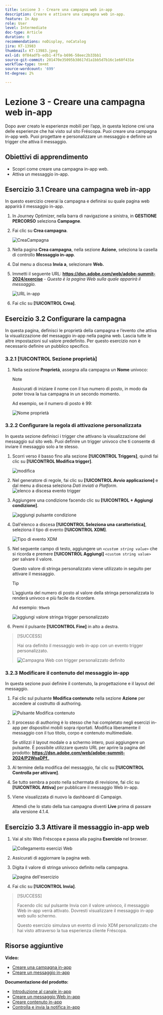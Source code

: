 ```yaml
---
title: Lezione 3 - Creare una campagna web in-app
description: Creare e attivare una campagna web in-app.
feature: In App
role: User
level: Intermediate
doc-type: Article
duration: 0
recommendations: noDisplay, noCatalog
jira: KT-13983
thumbnail: KT-13983.jpeg
exl-id: 0f84adfb-edb1-47fa-b696-58eec2b33bb1
source-git-commit: 201470e35095b38617d1a1bb5d7b16c1e60f431e
workflow-type: tm+mt
source-wordcount: '699'
ht-degree: 2%

---
```


# Lezione 3 - Creare una campagna web in-app

Dopo aver creato le esperienze mobili per l’app, in questa lezione crei una delle esperienze che hai visto sul sito Fréscopa. Puoi creare una campagna in-app web. Puoi progettare e personalizzare un messaggio e definire un trigger che attiva il messaggio.

## Obiettivi di apprendimento

* Scopri come creare una campagna in-app web.
* Attiva un messaggio in-app.

## Esercizio 3.1 Creare una campagna web in-app

In questo esercizio creerai la campagna e definirai su quale pagina web apparirà il messaggio in-app.

1. In Journey Optimizer, nella barra di navigazione a sinistra, in **GESTIONE PERCORSO** seleziona **Campagne**.

1. Fai clic su **Crea campagna**.

   ![CreaCampagna](/help/summit-labs/summit-lab-2024/l820-lab-workbook/assets/4-1-create-campaign.png)

1. Nella pagina **Crea campagna**, nella sezione **Azione**, seleziona la casella di controllo **Messaggio in-app**.

1. Dal menu a discesa **Invia a**, selezionare **Web.**

1. Immetti il seguente URL: **https://dsn.adobe.com/web/adobe-summit-2024/exercise** - *Questa è la pagina Web sulla quale apparirà il messaggio.*

   ![URL in-app](/help/summit-labs/summit-lab-2024/l820-lab-workbook/assets/4-1-1-in-app-url.png)

1. Fai clic su **[!UICONTROL Crea]**.

## Esercizio 3.2 Configurare la campagna

In questa pagina, definisci le proprietà della campagna e l’evento che attiva la visualizzazione del messaggio in-app nella pagina web. Lascia tutte le altre impostazioni sul valore predefinito. Per questo esercizio non è necessario definire un pubblico specifico.

### 3.2.1 [!UICONTROL Sezione proprietà]

1. Nella sezione **Proprietà**, assegna alla campagna un **Nome** univoco:

   >[!NOTE]
   > Assicurati di iniziare il nome con il tuo numero di posto, in modo da poter
   > trova la tua campagna in un secondo momento.
   > 
   > Ad esempio, se il numero di posto è 99: 
   >
   > ![Nome proprietà](/help/summit-labs/summit-lab-2024/l820-lab-workbook/assets/4-1-2-properties-name.png)


### 3.2.2 Configurare la regola di attivazione personalizzata

In questa sezione definisci i trigger che attivano la visualizzazione del messaggio sul sito web. Puoi definire un trigger univoco che ti consente di inviare il messaggio solo a te stesso.

1. Scorri verso il basso fino alla sezione **[!UICONTROL Triggers]**, quindi fai clic su **[!UICONTROL Modifica trigger]**.

   ![modifica](/help/summit-labs/summit-lab-2024/l820-lab-workbook/assets/3-2-1-2-edit-triggers.png)

1. Nel generatore di regole, fai clic su **[!UICONTROL Avvio applicazione]** e dal menu a discesa seleziona *Dati inviati a Platform*.
   ![elenco a discesa evento trigger](/help/summit-labs/summit-lab-2024/l820-lab-workbook/assets/trigger-drop-down-sent-to-platform.png)

1. Aggiungere una condizione facendo clic su **[!UICONTROL + Aggiungi condizione]**.

   ![aggiungi pulsante condizione](/help/summit-labs/summit-lab-2024/l820-lab-workbook/assets/3-2-1-3-add-condition.png)

1. Dall&#39;elenco a discesa **[!UICONTROL Seleziona una caratteristica]**, seleziona il tipo di evento **[!UICONTROL XDM]**.

   ![Tipo di evento XDM](/help/summit-labs/summit-lab-2024/l820-lab-workbook/assets/4-1-2-dropdown-xdm-event.png)


1. Nel seguente campo di testo, aggiungere un *`<custom string value>`* che si ricorda e premere **[!UICONTROL Aggiungi]** `<custom string value>` per salvare il valore.

   Questo valore di stringa personalizzato viene utilizzato in seguito per attivare il messaggio.

   >[!TIP]
   > L’aggiunta del numero di posto al valore della stringa personalizzata lo renderà univoco e più facile da ricordare.
   > 
   > Ad esempio: `99web`
   > 

   ![aggiungi valore stringa trigger personalizzato](/help/summit-labs/summit-lab-2024/l820-lab-workbook/assets/4-1-2-add-custom-trigger-dropdown.png)

1. Premi il pulsante **[!UICONTROL Fine]** in alto a destra.

>[!SUCCESS]
>
>Hai ora definito il messaggio web in-app con un evento trigger personalizzato.
>
>![Campagna Web con trigger personalizzato definito](/help/summit-labs/summit-lab-2024/l820-lab-workbook/assets/4-1-2-2-web-campaign-with-custom-trigger.png)


### 3.2.3 Modificare il contenuto del messaggio in-app

In questa sezione puoi definire il contenuto, la progettazione e il layout del messaggio.

1. Fai clic sul pulsante **Modifica contenuto** nella sezione **Azione** per accedere al costrutto di authoring.

   ![Pulsante Modifica contenuto](/help/summit-labs/summit-lab-2024/l820-lab-workbook/assets/3-1-3-1-edit-content-button.png)

1. Il processo di authoring è lo stesso che hai completato negli esercizi in-app per dispositivi mobili sopra riportati. Modifica liberamente il messaggio con il tuo titolo, corpo e contenuto multimediale.

   Se utilizzi il layout modale o a schermo intero, puoi aggiungere un pulsante. È possibile utilizzare questo URL per aprire la pagina del prodotto: **https://dsn.adobe.com/web/adobe-summit-2024/P2WsaDPf_**

1. Al termine della modifica del messaggio, fai clic su **[!UICONTROL Controlla per attivare]**.

1. Se tutto sembra a posto nella schermata di revisione, fai clic su **[!UICONTROL Attiva]** per pubblicare il messaggio Web in-app.

1. Viene visualizzata di nuovo la dashboard di Campaign.

   Attendi che lo stato della tua campagna diventi **Live** prima di passare alla versione 4.1.4.

## Esercizio 3.3 Attivare il messaggio in-app web

1. Vai al sito Web Fréscopa e passa alla pagina **Esercizio** nel browser.

   ![Collegamento esercizi Web](/help/summit-labs/summit-lab-2024/l820-lab-workbook/assets/4-2-frescopa-web-exercise-link.png)

1. Assicurati di aggiornare la pagina web.

1. Digita il valore di stringa univoco definito nella campagna.

   ![pagina dell&#39;esercizio](/help/summit-labs/summit-lab-2024/l820-lab-workbook/assets/4-2-exercise-page.png)

1. Fai clic su **[!UICONTROL Invia]**.

>[!SUCCESS]
>
>Facendo clic sul pulsante Invia con il valore univoco, il messaggio Web in-app verrà attivato. Dovresti visualizzare il messaggio in-app web sullo schermo.
>
>Questo esercizio simulava un evento di invio XDM personalizzato che hai visto attraverso la tua esperienza cliente Fréscopa.


## Risorse aggiuntive

**Video:**

* [Creare una campagna in-app](/help/channels/create-an-in-app-campaign.md)
* [Creare un messaggio in-app](/help/channels/author-in-app-messages.md)

**Documentazione del prodotto:**

* [Introduzione al canale in-app](https://experienceleague.adobe.com/en/docs/journey-optimizer/using/in-app/get-started-in-app)
* [Creare un messaggio Web in-app](https://experienceleague.adobe.com/en/docs/journey-optimizer/using/in-app/create-in-app-web)
* [Creare contenuto in-app](https://experienceleague.adobe.com/en/docs/journey-optimizer/using/in-app/design-in-app)
* [Controlla e invia la notifica in-app](https://experienceleague.adobe.com/en/docs/journey-optimizer/using/in-app/send-in-app)
